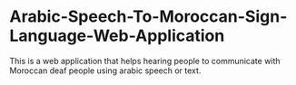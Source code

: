# Arabic-Speech-To-Moroccan-Sign-Language-Web-Application
This is a web application that helps hearing people to communicate with Moroccan deaf people using arabic speech or text.
